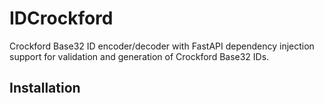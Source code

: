 # IDCrockford

Crockford Base32 ID encoder/decoder with FastAPI dependency injection support for validation and generation of Crockford Base32 IDs.


## Installation